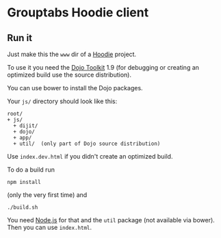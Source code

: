 # Grouptabs Hoodie client

## Run it

Just make this the `www` dir of a [Hoodie](http://hood.ie) project.

To use it you need the [Dojo Toolkit](http://dojotoolkit.org/) 1.9 (for debugging or creating an optimized build use the source distribution).

You can use bower to install the Dojo packages.

Your `js/` directory should look like this:

```
root/
+ js/
  + dijit/
  + dojo/
  + app/
  + util/  (only part of Dojo source distribution)
```

Use `index.dev.html` if you didn't create an optimized build.

To do a build run

    npm install

(only the very first time) and

    ./build.sh

You need [Node.js](http://nodejs.org/) for that and the `util` package (not available via bower). Then you can use `index.html`.
